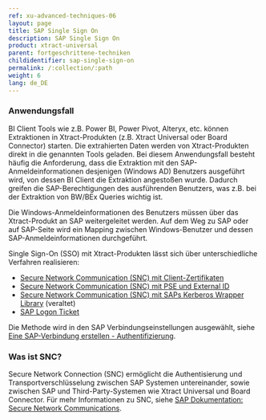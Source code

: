 ```yaml
---
ref: xu-advanced-techniques-06
layout: page
title: SAP Single Sign On
description: SAP Single Sign On
product: xtract-universal
parent: fortgeschrittene-techniken
childidentifier: sap-single-sign-on
permalink: /:collection/:path
weight: 6
lang: de_DE
---
```



### Anwendungsfall

BI Client Tools wie z.B. Power BI, Power Pivot, Alteryx, etc. können Extraktionen in Xtract-Produkten (z.B. Xtract Universal oder Board Connector) starten. 
Die extrahierten Daten werden von Xtract-Produkten direkt in die genannten Tools geladen.
Bei diesem Anwendungsfall besteht häufig die Anforderung, dass die Extraktion mit den SAP-Anmeldeinformationen desjenigen (Windows AD) Benutzers ausgeführt wird, von dessen BI Client die Extraktion angestoßen wurde. 
Dadurch greifen die SAP-Berechtigungen des ausführenden Benutzers, was z.B. bei der Extraktion von BW/BEx Queries wichtig ist.

Die Windows-Anmeldeinformationen des Benutzers müssen über das Xtract-Produkt an SAP weitergeleitet werden. 
Auf dem Weg zu SAP oder auf SAP-Seite wird ein Mapping zwischen Windows-Benutzer und dessen SAP-Anmeldeinformationen durchgeführt.

Single Sign-On (SSO) mit Xtract-Produkten lässt sich über unterschiedliche Verfahren realisieren:

- [Secure Network Communication (SNC) mit Client-Zertifikaten](https://kb.theobald-software.com/sap-connection/sso-with-client-certificates)
- [Secure Network Communication (SNC) mit PSE und External ID](https://kb.theobald-software.com/sap-connection/sso-with-external-id)
- [Secure Network Communication (SNC) mit SAPs Kerberos Wrapper Library](https://kb.theobald-software.com/sap-connection/sso-with-kerberos-snc) (veraltet)
- [SAP Logon Ticket](https://kb.theobald-software.com/sap-connection/sso-with-logon-ticket)

Die Methode wird in den SAP Verbindungseinstellungen ausgewählt, siehe [Eine SAP-Verbindung erstellen - Authentifizierung](../erste-schritte/sap-verbindungen-anlegen#authentication).

### Was ist SNC?
Secure Network Connection (SNC) ermöglicht die Authentisierung und Transportverschlüsselung zwischen SAP Systemen untereinander, sowie zwischen SAP und Third-Party-Systemen wie Xtract Universal und Board Connector.
Für mehr Informationen zu SNC, siehe [SAP Dokumentation: Secure Network Communications](https://help.sap.com/viewer/e73bba71770e4c0ca5fb2a3c17e8e229/LATEST/de-DE/e656f466e99a11d1a5b00000e835363f.html).
